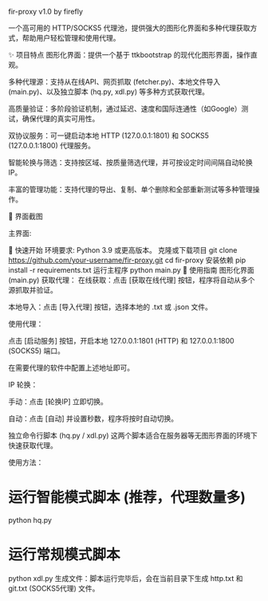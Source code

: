 fir-proxy v1.0 by firefly

一个高可用的 HTTP/SOCKS5 代理池，提供强大的图形化界面和多种代理获取方式，帮助用户轻松管理和使用代理。

✨ 项目特点
图形化界面：提供一个基于 ttkbootstrap 的现代化图形界面，操作直观。

多种代理源：支持从在线API、网页抓取 (fetcher.py)、本地文件导入 (main.py)、以及独立脚本 (hq.py, xdl.py) 等多种方式获取代理。

高质量验证：多阶段验证机制，通过延迟、速度和国际连通性（如Google）测试，确保代理的真实可用性。

双协议服务：可一键启动本地 HTTP (127.0.0.1:1801) 和 SOCKS5 (127.0.0.1:1800) 代理服务。

智能轮换与筛选：支持按区域、按质量筛选代理，并可按设定时间间隔自动轮换IP。

丰富的管理功能：支持代理的导出、复制、单个删除和全部重新测试等多种管理操作。

📸 界面截图


主界面:

🚀 快速开始
环境要求: Python 3.9 或更高版本。
克隆或下载项目
git clone https://github.com/your-username/fir-proxy.git
cd fir-proxy
安装依赖
pip install -r requirements.txt
运行主程序
python main.py
📖 使用指南
图形化界面 (main.py)
获取代理：
在线获取：点击 [获取在线代理] 按钮，程序将自动从多个源抓取并验证。

本地导入：点击 [导入代理] 按钮，选择本地的 .txt 或 .json 文件。

使用代理：

点击 [启动服务] 按钮，开启本地 127.0.0.1:1801 (HTTP) 和 127.0.0.1:1800 (SOCKS5) 端口。

在需要代理的软件中配置上述地址即可。

IP 轮换：

手动：点击 [轮换IP] 立即切换。

自动：点击 [自动] 并设置秒数，程序将按时自动切换。

独立命令行脚本 (hq.py / xdl.py)
这两个脚本适合在服务器等无图形界面的环境下快速获取代理。

使用方法：

# 运行智能模式脚本 (推荐，代理数量多)
python hq.py

# 运行常规模式脚本
python xdl.py
生成文件：脚本运行完毕后，会在当前目录下生成 http.txt 和 git.txt (SOCKS5代理) 文件。
